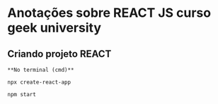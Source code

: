 # Anotações sobre REACT JS curso geek university


## Criando projeto REACT
```
**No terminal (cmd)**

npx create-react-app

npm start
```
